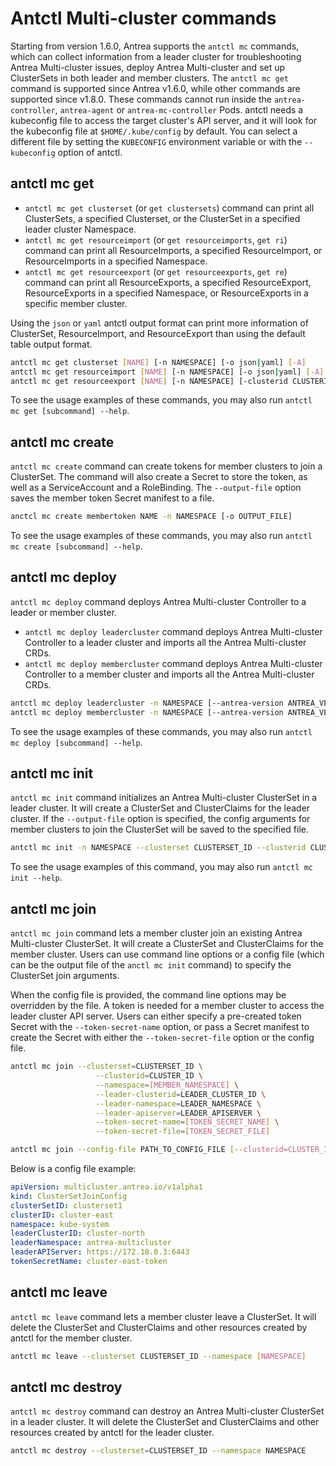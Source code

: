 # Antctl Multi-cluster commands

Starting from version 1.6.0, Antrea supports the `antctl mc` commands, which can
collect information from a leader cluster for troubleshooting Antrea
Multi-cluster issues, deploy Antrea Multi-cluster and set up ClusterSets in both
leader and member clusters. The `antctl mc get` command is supported since
Antrea v1.6.0, while other commands are supported since v1.8.0. These commands
cannot run inside the `antrea-controller`, `antrea-agent` or
`antrea-mc-controller` Pods. antctl needs a kubeconfig file to access the target
cluster's API server, and it will look for the kubeconfig file at
`$HOME/.kube/config` by default. You can select a different file by setting the
`KUBECONFIG` environment variable or with the `--kubeconfig` option of antctl.

## antctl mc get

- `antctl mc get clusterset` (or `get clustersets`) command can print all
ClusterSets, a specified Clusterset, or the ClusterSet in a specified leader cluster
Namespace.
- `antctl mc get resourceimport` (or `get resourceimports`, `get ri`) command can print
all ResourceImports, a specified ResourceImport, or ResourceImports in a specified
Namespace.
- `antctl mc get resourceexport` (or `get resourceexports`, `get re`) command can print
all ResourceExports, a specified ResourceExport, ResourceExports in a specified
Namespace, or ResourceExports in a specific member cluster.

Using the `json` or `yaml` antctl output format can print more information of
ClusterSet, ResourceImport, and ResourceExport than using the default table
output format.

```bash
antctl mc get clusterset [NAME] [-n NAMESPACE] [-o json|yaml] [-A]
antctl mc get resourceimport [NAME] [-n NAMESPACE] [-o json|yaml] [-A]
antctl mc get resourceexport [NAME] [-n NAMESPACE] [-clusterid CLUSTERID] [-o json|yaml] [-A]
```

To see the usage examples of these commands, you may also run `antctl mc get [subcommand] --help`.

## antctl mc create

`antctl mc create` command can create tokens for member clusters to join a ClusterSet. The command will
also create a Secret to store the token, as well as a ServiceAccount and a RoleBinding. The `--output-file`
option saves the member token Secret manifest to a file.

```bash
anctcl mc create membertoken NAME -n NAMESPACE [-o OUTPUT_FILE]
```

To see the usage examples of these commands, you may also run `antctl mc create [subcommand] --help`.

## antctl mc deploy

`antctl mc deploy` command deploys Antrea Multi-cluster Controller to a leader or member cluster.

+ `antctl mc deploy leadercluster` command deploys Antrea Multi-cluster Controller to a leader cluster and imports
  all the Antrea Multi-cluster CRDs.
+ `antctl mc deploy membercluster` command deploys Antrea Multi-cluster Controller to a member cluster and imports
  all the Antrea Multi-cluster CRDs.

```bash
antctl mc deploy leadercluster -n NAMESPACE [--antrea-version ANTREA_VERSION] [-f PATH_TO_MANIFEST]
antctl mc deploy membercluster -n NAMESPACE [--antrea-version ANTREA_VERSION] [-f PATH_TO_MANIFEST]
```

To see the usage examples of these commands, you may also run `antctl mc deploy [subcommand] --help`.

## antctl mc init

`antctl mc init` command initializes an Antrea Multi-cluster ClusterSet in a leader cluster. It will create a
ClusterSet and ClusterClaims for the leader cluster. If the `--output-file` option is specified, the config arguments
for member clusters to join the ClusterSet will be saved to the specified file.

```bash
antctl mc init -n NAMESPACE --clusterset CLUSTERSET_ID --clusterid CLUSTERID [--create-token] [-o OUTPUT_FILE]
```

To see the usage examples of this command, you may also run `antctl mc init --help`.

## antctl mc join

`antctl mc join` command lets a member cluster join an existing Antrea Multi-cluster ClusterSet. It will create a
ClusterSet and ClusterClaims for the member cluster. Users can use command line options or a config file (which can
be the output file of the `anctl mc init` command) to specify the ClusterSet join arguments.

When the config file is provided, the command line options may be overridden by the file. A token is needed for a
member cluster to access the leader cluster API server. Users can either specify a pre-created token Secret with the
`--token-secret-name` option, or pass a Secret manifest to create the Secret with either the `--token-secret-file`
option or the config file.

```bash
antctl mc join --clusterset=CLUSTERSET_ID \
                   --clusterid=CLUSTER_ID \
                   --namespace=[MEMBER_NAMESPACE] \
                   --leader-clusterid=LEADER_CLUSTER_ID \
                   --leader-namespace=LEADER_NAMESPACE \
                   --leader-apiserver=LEADER_APISERVER \
                   --token-secret-name=[TOKEN_SECRET_NAME] \
                   --token-secret-file=[TOKEN_SECRET_FILE]

antctl mc join --config-file PATH_TO_CONFIG_FILE [--clusterid=CLUSTER_ID] [--token-secret-name=TOKEN_SECRET_NAME] [--token-secret-file=TOKEN_SECRET_FILE]
```

Below is a config file example:

```yaml
apiVersion: multicluster.antrea.io/v1alpha1
kind: ClusterSetJoinConfig
clusterSetID: clusterset1
clusterID: cluster-east
namespace: kube-system
leaderClusterID: cluster-north
leaderNamespace: antrea-multicluster
leaderAPIServer: https://172.18.0.3:6443
tokenSecretName: cluster-east-token
```

## antctl mc leave

`antctl mc leave` command lets a member cluster leave a ClusterSet. It will delete the ClusterSet and ClusterClaims
and other resources created by antctl for the member cluster.

```bash
antctl mc leave --clusterset CLUSTERSET_ID --namespace [NAMESPACE]
```

## antctl mc destroy

`antctl mc destroy` command can destroy an Antrea Multi-cluster ClusterSet in a leader cluster. It will delete the
ClusterSet and ClusterClaims and other resources created by antctl for the leader cluster.

```bash
antctl mc destroy --clusterset=CLUSTERSET_ID --namespace NAMESPACE
```
